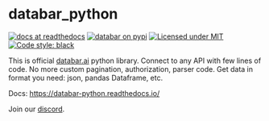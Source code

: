 # databar_python

[![docs at readthedocs][docs-badge]][docs-link]
[![databar on pypi][pypi-badge]][pypi-link]
[![Licensed under MIT][license-badge]][license-link]
[![Code style: black][black-badge]][black-link]

[docs-badge]: https://readthedocs.org/projects/databar-python/badge/?version=latest
[docs-link]: https://databar-python.readthedocs.io/
[pypi-badge]: https://img.shields.io/pypi/v/databar.svg
[pypi-link]: https://pypi.org/project/databar/
[license-badge]: https://databar-python.readthedocs.io/en/latest/_static/license.svg
[license-link]: https://github.com/databar-ai/databar-python/blob/master/LICENSE
[black-badge]: https://img.shields.io/badge/code%20style-black-000000.svg
[black-link]: https://github.com/psf/black

This is official [databar.ai][databar.ai] python library.
Connect to any API with few lines of code. No more custom pagination,
authorization, parser code. Get data in format you need: json, pandas Dataframe, etc.

[databar.ai]: https://databar.ai

Docs: https://databar-python.readthedocs.io/

Join our [discord](https://discord.com/invite/nUN4w2eVNK).
